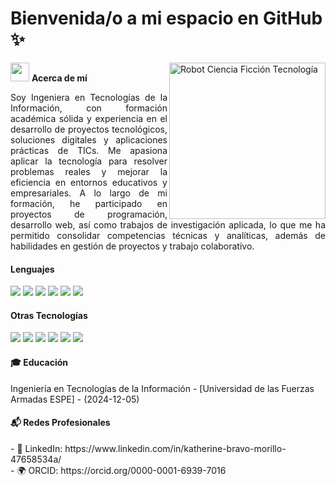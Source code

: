 <!DOCTYPE html>
<html lang="es">
<body >
  <h1><b>Bienvenida/o a mi espacio en GitHub ✨</b></h1>

  <img align="right" width="250" alt="Robot Ciencia Ficción Tecnología" 
       src="https://cdn.pixabay.com/animation/2023/04/12/11/30/11-30-44-914_512.gif" />  

  <img src="https://media.giphy.com/media/ObNTw8Uzwy6KQ/giphy.gif" width="30px">&nbsp;**Acerca de mí**
  <p style="text-align: justify;">Soy Ingeniera en Tecnologías de la Información, con formación académica sólida y experiencia en el desarrollo de proyectos tecnológicos, soluciones digitales y aplicaciones prácticas de TICs. Me apasiona aplicar la tecnología para resolver problemas reales y mejorar la eficiencia en entornos educativos y empresariales. A lo largo de mi formación, he participado en proyectos de programación, desarrollo web, así como trabajos de investigación aplicada, lo que me ha permitido consolidar competencias técnicas y analíticas, además de habilidades en gestión de proyectos y trabajo colaborativo.

</p>
<h4> Lenguajes </h4>
<span> 
  <img src="https://img.shields.io/badge/HTML5-E34F26?style=for-the-badge&logo=html5&logoColor=white">
  <img src="https://img.shields.io/badge/CSS3-1572B6?style=for-the-badge&logo=css3&logoColor=white">
  <img src="https://img.shields.io/badge/JavaScript-F7DF1E?style=for-the-badge&logo=javascript&logoColor=black">
  <img src="https://img.shields.io/badge/Java-ED8B00?style=for-the-badge&logo=java&logoColor=white">
  <img src="https://img.shields.io/badge/python-3670A0?style=for-the-badge&logo=python&logoColor=ffdd54">
  <img src= "https://img.shields.io/badge/typescript-%23007ACC.svg?style=for-the-badge&logo=typescript&logoColor=white">

 
<h4> Otras Tecnologías  </h4>
  <img src="https://img.shields.io/badge/jira-%230A0FFF.svg?style=for-the-badge&logo=jira&logoColor=white">
  <img src="https://img.shields.io/badge/PostgreSQL-316192?style=for-the-badge&logo=postgresql&logoColor=white">
  <img src="https://img.shields.io/badge/SQL-%230074C1.svg?style=for-the-badge&logo=database&logoColor=white">
  <img src="https://img.shields.io/badge/MySQL-00000F?style=for-the-badge&logo=mysql&logoColor=white">
  <img src="https://img.shields.io/badge/MongoDB-4EA94B?style=for-the-badge&logo=mongodb&logoColor=white">
  <img src="https://img.shields.io/badge/Trello-0052CC?style=for-the-badge&logo=trello&logoColor=white">
</span>

<span> 
<h4>🎓 Educación </h4> 
  Ingeniería en Tecnologías de la Información - [Universidad de las Fuerzas Armadas ESPE] - (2024-12-05) <br>

</span>

<span> 
<h4>📬 Redes Profesionales   </h4> 
- 💼 LinkedIn: https://www.linkedin.com/in/katherine-bravo-morillo-47658534a/  <br>
- 🌍 ORCID: https://orcid.org/0000-0001-6939-7016  

</span>
</body>
</html>
